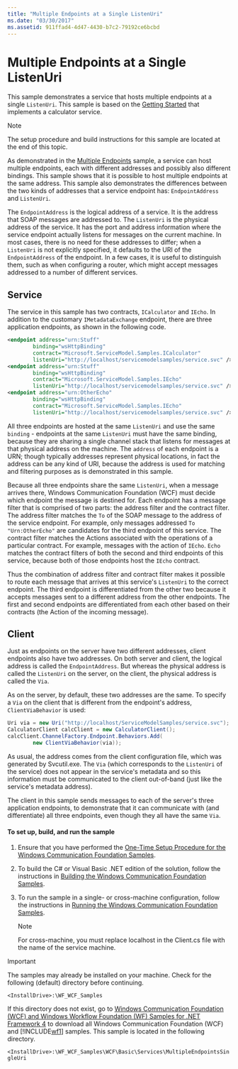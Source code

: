 ```yaml
---
title: "Multiple Endpoints at a Single ListenUri"
ms.date: "03/30/2017"
ms.assetid: 911ffad4-4d47-4430-b7c2-79192ce6bcbd
---
```

# Multiple Endpoints at a Single ListenUri
This sample demonstrates a service that hosts multiple endpoints at a single `ListenUri`. This sample is based on the [Getting Started](../../../../docs/framework/wcf/samples/getting-started-sample.md) that implements a calculator service.  
  
> [!NOTE]
> The setup procedure and build instructions for this sample are located at the end of this topic.  
  
 As demonstrated in the [Multiple Endpoints](../../../../docs/framework/wcf/samples/multiple-endpoints.md) sample, a service can host multiple endpoints, each with different addresses and possibly also different bindings. This sample shows that it is possible to host multiple endpoints at the same address. This sample also demonstrates the differences between the two kinds of addresses that a service endpoint has: `EndpointAddress` and `ListenUri`.  
  
 The `EndpointAddress` is the logical address of a service. It is the address that SOAP messages are addressed to. The `ListenUri` is the physical address of the service. It has the port and address information where the service endpoint actually listens for messages on the current machine. In most cases, there is no need for these addresses to differ; when a `ListenUri` is not explicitly specified, it defaults to the URI of the `EndpointAddress` of the endpoint. In a few cases, it is useful to distinguish them, such as when configuring a router, which might accept messages addressed to a number of different services.  
  
## Service  
 The service in this sample has two contracts, `ICalculator` and `IEcho`. In addition to the customary `IMetadataExchange` endpoint, there are three application endpoints, as shown in the following code.  
  
```xml  
<endpoint address="urn:Stuff"  
        binding="wsHttpBinding"  
        contract="Microsoft.ServiceModel.Samples.ICalculator"   
        listenUri="http://localhost/servicemodelsamples/service.svc" />  
<endpoint address="urn:Stuff"  
        binding="wsHttpBinding"  
        contract="Microsoft.ServiceModel.Samples.IEcho"   
        listenUri="http://localhost/servicemodelsamples/service.svc" />  
<endpoint address="urn:OtherEcho"  
        binding="wsHttpBinding"  
        contract="Microsoft.ServiceModel.Samples.IEcho"   
        listenUri="http://localhost/servicemodelsamples/service.svc" />  
```  
  
 All three endpoints are hosted at the same `ListenUri` and use the same `binding` - endpoints at the same `ListenUri` must have the same binding, because they are sharing a single channel stack that listens for messages at that physical address on the machine. The `address` of each endpoint is a URN; though typically addresses represent physical locations, in fact the address can be any kind of URI, because the address is used for matching and filtering purposes as is demonstrated in this sample.  
  
 Because all three endpoints share the same `ListenUri`, when a message arrives there, Windows Communication Foundation (WCF) must decide which endpoint the message is destined for. Each endpoint has a message filter that is comprised of two parts: the address filter and the contract filter. The address filter matches the `To` of the SOAP message to the address of the service endpoint. For example, only messages addressed `To "Urn:OtherEcho"` are candidates for the third endpoint of this service. The contract filter matches the Actions associated with the operations of a particular contract. For example, messages with the action of `IEcho`. `Echo` matches the contract filters of both the second and third endpoints of this service, because both of those endpoints host the `IEcho` contract.  
  
 Thus the combination of address filter and contract filter makes it possible to route each message that arrives at this service's `ListenUri` to the correct endpoint. The third endpoint is differentiated from the other two because it accepts messages sent to a different address from the other endpoints. The first and second endpoints are differentiated from each other based on their contracts (the Action of the incoming message).  
  
## Client  
 Just as endpoints on the server have two different addresses, client endpoints also have two addresses. On both server and client, the logical address is called the `EndpointAddress`. But whereas the physical address is called the `ListenUri` on the server, on the client, the physical address is called the `Via`.  
  
 As on the server, by default, these two addresses are the same. To specify a `Via` on the client that is different from the endpoint's address, `ClientViaBehavior` is used:  
  
```csharp  
Uri via = new Uri("http://localhost/ServiceModelSamples/service.svc");  
CalculatorClient calcClient = new CalculatorClient();  
calcClient.ChannelFactory.Endpoint.Behaviors.Add(  
        new ClientViaBehavior(via));  
```  
  
 As usual, the address comes from the client configuration file, which was generated by Svcutil.exe. The `Via` (which corresponds to the `ListenUri` of the service) does not appear in the service's metadata and so this information must be communicated to the client out-of-band (just like the service's metadata address).  
  
 The client in this sample sends messages to each of the server's three application endpoints, to demonstrate that it can communicate with (and differentiate) all three endpoints, even though they all have the same `Via`.  
  
#### To set up, build, and run the sample  
  
1. Ensure that you have performed the [One-Time Setup Procedure for the Windows Communication Foundation Samples](../../../../docs/framework/wcf/samples/one-time-setup-procedure-for-the-wcf-samples.md).  
  
2. To build the C# or Visual Basic .NET edition of the solution, follow the instructions in [Building the Windows Communication Foundation Samples](../../../../docs/framework/wcf/samples/building-the-samples.md).  
  
3. To run the sample in a single- or cross-machine configuration, follow the instructions in [Running the Windows Communication Foundation Samples](../../../../docs/framework/wcf/samples/running-the-samples.md).  
  
    > [!NOTE]
    > For cross-machine, you must replace localhost in the Client.cs file with the name of the service machine.  
  
> [!IMPORTANT]
> The samples may already be installed on your machine. Check for the following (default) directory before continuing.  
>   
> `<InstallDrive>:\WF_WCF_Samples`  
>   
> If this directory does not exist, go to [Windows Communication Foundation (WCF) and Windows Workflow Foundation (WF) Samples for .NET Framework 4](https://www.microsoft.com/download/details.aspx?id=21459) to download all Windows Communication Foundation (WCF) and [!INCLUDE[wf1](../../../../includes/wf1-md.md)] samples. This sample is located in the following directory.  
>   
> `<InstallDrive>:\WF_WCF_Samples\WCF\Basic\Services\MultipleEndpointsSingleUri`  
